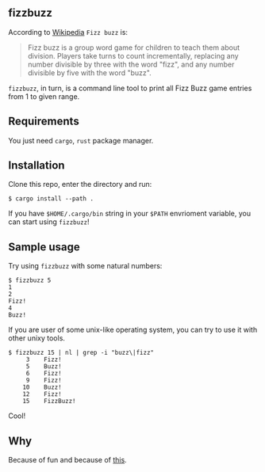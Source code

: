 fizzbuzz
-------

According to [Wikipedia](https://en.wikipedia.org/wiki/Fizz_buzz) `Fizz buzz` is:

> Fizz buzz is a group word game for children to teach them about division. Players take turns to count incrementally, replacing any number divisible by three with the word "fizz", and any number divisible by five with the word "buzz".

`fizzbuzz`, in turn, is a command line tool to print all Fizz Buzz game entries from 1 to given range.

Requirements
------------

You just need `cargo`, `rust` package manager.


Installation
------------

Clone this repo, enter the directory and run:

    $ cargo install --path .

If you have `$HOME/.cargo/bin` string in your `$PATH` envrioment variable, you can start using `fizzbuzz`!

Sample usage
------------

Try using `fizzbuzz` with some natural numbers:

    $ fizzbuzz 5
    1
    2
    Fizz!
    4
    Buzz!

If you are user of some unix-like operating system, you can try to use it with other unixy tools.

    $ fizzbuzz 15 | nl | grep -i "buzz\|fizz"
         3    Fizz!
         5    Buzz!
         6    Fizz!
         9    Fizz!
        10    Buzz!
        12    Fizz!
        15    FizzBuzz!

Cool!

Why
---

Because of fun and because of [this](https://youtu.be/QPZ0pIK_wsc).
